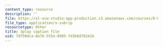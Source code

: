 ```yaml
---
content_type: resource
description: ''
file: https://ol-ocw-studio-app-production.s3.amazonaws.com/courses/8-04-quantum-physics-i-spring-2016/7df50dca8e76555e8985fd3b8d70241b_m7UT2Hr465o.vtt
file_type: application/x-subrip
resourcetype: Other
title: 3play caption file
uid: 7df50dca-8e76-555e-8985-fd3b8d70241b
---
```

